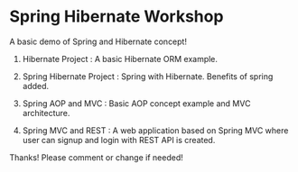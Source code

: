 # Spring Hibernate Workshop

A basic demo of Spring and Hibernate concept!

1. Hibernate Project :  A basic Hibernate ORM example.

2. Spring Hibernate Project : Spring with Hibernate. Benefits of spring added.

3. Spring AOP and MVC : Basic AOP concept example and MVC architecture.

4. Spring MVC and REST : A web application based on Spring MVC where user can signup and login with REST API is created.

Thanks! Please comment or change if needed!
						